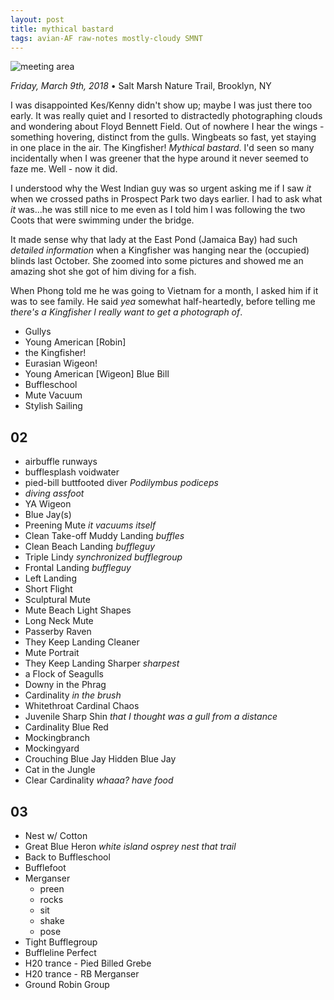 ```yaml
---
layout: post
title: mythical bastard
tags: avian-AF raw-notes mostly-cloudy SMNT
---
```


![meeting area](https://hello.pdpd.org/universe-7/-u7-images/2018-03-09-smnt-meeting-area.jpg)

_Friday, March 9th, 2018_ • Salt Marsh Nature Trail, Brooklyn, NY

I was disappointed Kes/Kenny didn't show up; maybe I was just there too early. It was really quiet and I resorted to distractedly photographing clouds and wondering about Floyd Bennett Field. Out of nowhere I hear the wings - something hovering, distinct from the gulls. Wingbeats so fast, yet staying in one place in the air. The Kingfisher! _Mythical bastard_. I'd seen so many incidentally when I was greener that the hype around it never seemed to faze me. Well - now it did. 

I understood why the West Indian guy was so urgent asking me if I saw _it_ when we crossed paths in Prospect Park two days earlier. I had to ask what _it_ was...he was still nice to me even as I told him I was following the two Coots that were swimming under the bridge.

It made sense why that lady at the East Pond (Jamaica Bay) had such _detailed information_ when a Kingfisher was hanging near the (occupied) blinds last October. She zoomed into some pictures and showed me an amazing shot she got of him diving for a fish. 

When Phong told me he was going to Vietnam for a month, I asked him if it was to see family. He said _yea_ somewhat half-heartedly, before telling me _there's a Kingfisher I really want to get a photograph of_.  

- Gullys
- Young American [Robin]
- the Kingfisher!
- Eurasian Wigeon!
- Young American [Wigeon] Blue Bill
- Buffleschool
- Mute Vacuum
- Stylish Sailing

## 02

- airbuffle runways
- bufflesplash voidwater
- pied-bill buttfooted diver _Podilymbus podiceps_
- _diving assfoot_
- YA Wigeon
- Blue Jay(s)
- Preening Mute _it vacuums itself_
- Clean Take-off Muddy Landing _buffles_
- Clean Beach Landing _buffleguy_
- Triple Lindy _synchronized bufflegroup_
- Frontal Landing _buffleguy_
- Left Landing
- Short Flight
- Sculptural Mute
- Mute Beach Light Shapes
- Long Neck Mute
- Passerby Raven
- They Keep Landing Cleaner
- Mute Portrait
- They Keep Landing Sharper _sharpest_
- a Flock of Seagulls
- Downy in the Phrag
- Cardinality _in the brush_
- Whitethroat Cardinal Chaos
- Juvenile Sharp Shin _that I thought was a gull from a distance_
- Cardinality Blue Red
- Mockingbranch
- Mockingyard
- Crouching Blue Jay Hidden Blue Jay
- Cat in the Jungle
- Clear Cardinality _whaaa?_ _have food_

## 03

- Nest w/ Cotton
- Great Blue Heron _white island_ _osprey nest_ _that trail_
- Back to Buffleschool
- Bufflefoot
- Merganser
	- preen
	- rocks
	- sit
	- shake
	- pose
- Tight Bufflegroup
- Buffleline Perfect
- H20 trance - Pied Billed Grebe 
- H20 trance - RB Merganser
- Ground Robin Group